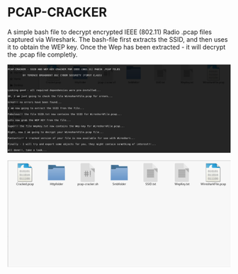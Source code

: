 # PCAP-CRACKER
A simple bash file to decrypt encrypted IEEE (802.11) Radio .pcap files captured via Wireshark.
The bash-file first extracts the SSID, and then uses it to obtain the WEP key.
Once the Wep has been extracted - it will decrypt the .pcap file completly.

![Screenshot1](Screenshot1.PNG)

![Screenshot2](Screenshot2.PNG)


